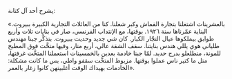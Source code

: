 يشرح أحد آل كتانة:

<Quote>
«بالعشرينات اشتغلنا بتجارة القماش وكبر شغلنا. كنا من العائلات التجارية الكبيرة ببيروت. البناية عمّرناها سنة ١٩٢٦. بوقتها، مع الإنتداب الفرنسي، صار في بنايات تلات وأربع طوابق بيملكوها عيال التجّار الكبار. كان شي جديد وحديث ببيروت. بتذكَّر جبنا مهندس طلياني هوي يللي هندس بنايتنا. سقف الشقة عالي، أربع متار، وفيها متخَّت فوق المطبخ للمونة، منطلعلو بدرج حديد. لمّا جبنا خادمة بعدين بالخمسينات استعملنا المتخَّت غرفتها، متل ما كتير ناس عملوا بوقتها. مزبوط المتخَّت سقفو واطي، بس ما كانت مشكلة: الخادمات بهيداك الوقت أغلبيتهن كانوا زغار بالعمر».
</Quote>
